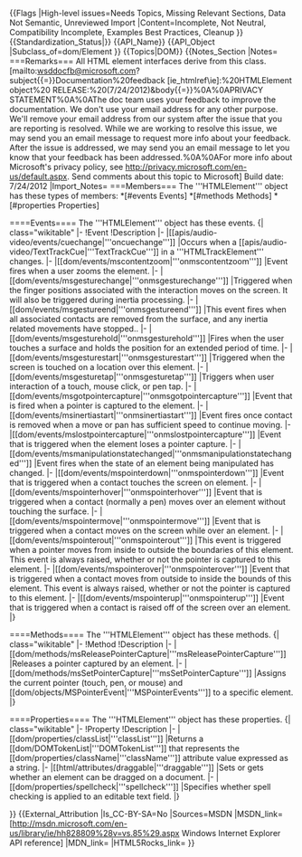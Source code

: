 {{Flags
|High-level issues=Needs Topics, Missing Relevant Sections, Data Not Semantic, Unreviewed Import
|Content=Incomplete, Not Neutral, Compatibility Incomplete, Examples Best Practices, Cleanup
}}
{{Standardization_Status|}}
{{API_Name}}
{{API_Object
|Subclass_of=dom/Element
}}
{{Topics|DOM}}
{{Notes_Section
|Notes=
===Remarks===
All HTML element interfaces derive from this class.
 
 
[mailto:wsddocfb@microsoft.com?subject{{=}}Documentation%20feedback [ie_htmlref\ie]:%20HTMLElement object%20 RELEASE:%20(7/24/2012)&amp;body{{=}}%0A%0APRIVACY STATEMENT%0A%0AThe doc team uses your feedback to improve the documentation. We don't use your email address for any other purpose. We'll remove your email address from our system after the issue that you are reporting is resolved. While we are working to resolve this issue, we may send you an email message to request more info about your feedback. After the issue is addressed, we may send you an email message to let you know that your feedback has been addressed.%0A%0AFor more info about Microsoft's privacy policy, see http://privacy.microsoft.com/en-us/default.aspx. Send comments about this topic to Microsoft]
Build date: 7/24/2012
|Import_Notes=
===Members===
The '''HTMLElement''' object has these types of members:
*[#events Events]
*[#methods Methods]
*[#properties Properties]


====Events====
The '''HTMLElement''' object has these events.
{| class="wikitable"
|-
!Event
!Description
|-
|[[apis/audio-video/events/cuechange|'''oncuechange''']]
|Occurs when a [[apis/audio-video/TextTrackCue|'''TextTrackCue''']] in a '''HTMLTrackElement''' changes.
|-
|[[dom/events/mscontentzoom|'''onmscontentzoom''']]
|Event fires when a user zooms the element.
|-
|[[dom/events/msgesturechange|'''onmsgesturechange''']]
|Triggered when the finger positions associated with the interaction moves on the screen. It will also be triggered during  inertia processing.
|-
|[[dom/events/msgestureend|'''onmsgestureend''']]
|This event fires when all associated contacts are removed from the surface, and any inertia related movements have stopped..
|-
|[[dom/events/msgesturehold|'''onmsgesturehold''']]
|Fires when the user touches a surface and holds the position for an extended period of time.
|-
|[[dom/events/msgesturestart|'''onmsgesturestart''']]
|Triggered when the screen is touched on a location over this element.
|-
|[[dom/events/msgesturetap|'''onmsgesturetap''']]
|Triggers when user interaction of a touch, mouse click, or pen tap.
|-
|[[dom/events/msgotpointercapture|'''onmsgotpointercapture''']]
|Event that is fired when a pointer is captured to the element.
|-
|[[dom/events/msinertiastart|'''onmsinertiastart''']]
|Event fires once contact is removed when a move or pan has sufficient speed to continue moving.
|-
|[[dom/events/mslostpointercapture|'''onmslostpointercapture''']]
|Event that is triggered when the element loses a pointer capture.
|-
|[[dom/events/msmanipulationstatechanged|'''onmsmanipulationstatechanged''']]
|Event fires when the state of an element being manipulated has changed.
|-
|[[dom/events/mspointerdown|'''onmspointerdown''']]
|Event that is triggered when a contact touches the screen on element.
|-
|[[dom/events/mspointerhover|'''onmspointerhover''']]
|Event that is triggered when a contact (normally a pen) moves over an element without touching the surface.
|-
|[[dom/events/mspointermove|'''onmspointermove''']]
|Event that is triggered when a contact moves on the screen while over an element.
|-
|[[dom/events/mspointerout|'''onmspointerout''']]
|This event is triggered when a pointer moves from inside to outside the boundaries of this element. This event is always raised, whether or not the pointer is captured to this element.
|-
|[[dom/events/mspointerover|'''onmspointerover''']]
|Event that is triggered when a contact moves from outside to inside the bounds of this element. This event is always raised, whether or not the pointer is captured to this element.
|-
|[[dom/events/mspointerup|'''onmspointerup''']]
|Event that is triggered when a contact is raised off of the screen over an element.
|}
 

====Methods====
The '''HTMLElement''' object has these methods.
{| class="wikitable"
|-
!Method
!Description
|-
|[[dom/methods/msReleasePointerCapture|'''msReleasePointerCapture''']]
|Releases a pointer captured by an element.
|-
|[[dom/methods/msSetPointerCapture|'''msSetPointerCapture''']]
|Assigns the current pointer (touch, pen, or mouse) and [[dom/objects/MSPointerEvent|'''MSPointerEvents''']] to a specific element.
|}
 

====Properties====
The '''HTMLElement''' object has these properties.
{| class="wikitable"
|-
!Property
!Description
|-
|[[dom/properties/classList|'''classList''']]
|Returns a [[dom/DOMTokenList|'''DOMTokenList''']] that represents the [[dom/properties/className|'''className''']] attribute value expressed as a string.
|-
|[[html/attributes/draggable|'''draggable''']]
|Sets or gets whether an element can be dragged on a document.
|-
|[[dom/properties/spellcheck|'''spellcheck''']]
|Specifies whether spell checking is applied to an editable text field.
|}
 

}}
{{External_Attribution
|Is_CC-BY-SA=No
|Sources=MSDN
|MSDN_link=[http://msdn.microsoft.com/en-us/library/ie/hh828809%28v=vs.85%29.aspx Windows Internet Explorer API reference]
|MDN_link=
|HTML5Rocks_link=
}}
